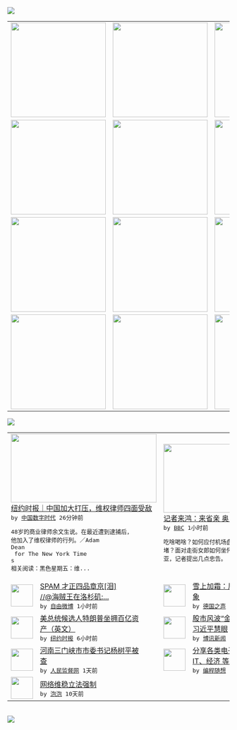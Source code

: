 

<a href="https://github.com/greatfire/z/raw/master/FreeBrowser.apk"><img src="https://raw.githubusercontent.com/greatfire/wiki/master/x/header.png" /></a><table><tr><td width="262" align="center" valign="center"><a href="https://github.com/greatfire/wiki/wiki/nyt" title="纽约时报中文网 国际纵览"><img src="https://raw.githubusercontent.com/greatfire/wiki/master/x/nyt_flag.png" width="215"/></a></td><td width="262" align="center" valign="center"><a href="https://github.com/greatfire/wiki/wiki/dw" title=""><img src="https://raw.githubusercontent.com/greatfire/wiki/master/x/dw_flag.png" width="215"/></a></td><td width="262" align="center" valign="center"><a href="https://github.com/greatfire/wiki/wiki/rmjd" title=""><img src="https://raw.githubusercontent.com/greatfire/wiki/master/x/rmjd_flag.png" width="215"/></a></td></tr><tr><td width="262" align="center" valign="center"><a href="https://github.com/paopaonetizen/website" title="泡泡 - 未经审查的互联网信息"><img src="https://raw.githubusercontent.com/greatfire/wiki/master/x/pp_flag.png" width="215"/></a></td><td width="262" align="center" valign="center"><a href="https://github.com/getlantern/mirror" title="以及自由微博和GreatFire.org官方中文论坛"><img src="https://raw.githubusercontent.com/greatfire/wiki/master/x/lantern_flag.png" width="215"/></a></td><td width="262" align="center" valign="center"><a href="https://github.com/cdtmirrors/m/" title=""><img src="https://raw.githubusercontent.com/greatfire/wiki/master/x/cdt_flag.png" width="215"/></a></td></tr><tr><td width="262" align="center" valign="center"><a href="https://github.com/program-think/blog" title="编程随想的博客"><img src="https://raw.githubusercontent.com/greatfire/wiki/master/x/pt_flag.png" width="215"/></a></td><td width="262" align="center" valign="center"><a href="https://github.com/greatfire/wiki/wiki/bbc" title=""><img src="https://raw.githubusercontent.com/greatfire/wiki/master/x/bbc_flag.png" width="215"/></a></td><td width="262" align="center" valign="center"><a href="https://github.com/freeweibo/s" title="自由微博 - 匿名和不受屏蔽的新浪微博搜索"><img src="https://raw.githubusercontent.com/greatfire/wiki/master/x/fw_flag.png" width="215"/></a></td></tr><tr><td width="262" align="center" valign="center"><a href="https://github.com/greatfire/wiki/wiki/google" title=""><img src="https://raw.githubusercontent.com/greatfire/wiki/master/x/google_flag.png" width="215"/></a></td><td width="262" align="center" valign="center"><a href="https://github.com/bxnews/boxun" title=""><img src="https://raw.githubusercontent.com/greatfire/wiki/master/x/bx_flag.png" width="215"/></a></td><td width="262" align="center" valign="center"><a href="https://github.com/greatfire/wiki/wiki/open-source" title="欢迎访问GreatFire.org开发者项目网站"><img src="https://raw.githubusercontent.com/greatfire/wiki/master/x/open-source_flag.png" width="215"/></a></td></tr></table><img src="https://raw.githubusercontent.com/greatfire/wiki/master/x/newsfeed text.png" /><table cols="4"><tr><td colspan="2" width="380"><a href="http://feedproxy.google.com/~r/chinadigitaltimes/IyPt/~3/nhkP5hd9WrY/"><img src="http://chinadigitaltimes.net/chinese/files/2015/07/23lawyers-web-articleLarge.jpg" width="330" height="156"/></a></br><a href="http://feedproxy.google.com/~r/chinadigitaltimes/IyPt/~3/nhkP5hd9WrY/">纽约时报｜中国加大打压，维权律师四面受敌</a></br><kbd> by <a href="http://chinadigitaltimes.net/chinese/">中国数字时代</a> 26分钟前 </kbd></br><pre>48岁的商业律师余文生说。在最近遭到逮捕后，<br/>他加入了维权律师的行列。／Adam Dean<br/> for The New York Time<br/>s
相关阅读：黑色星期五：维...</pre></td><td colspan="2" width="380"><a href="http://www.bbc.com/zhongwen/simp/fooc/2015/07/150723_fooc_travel_tips_barack_obama"><img src="http://a.files.bbci.co.uk/worldservice/live/assets/images/2015/07/23/150723084624_kenya_144x81_z_nocredit.jpg" width="330" height="156"/></a></br><a href="http://www.bbc.com/zhongwen/simp/fooc/2015/07/150723_fooc_travel_tips_barack_obama">记者来鸿：来省亲  奥巴马您听好了！</a></br><kbd> by <a href="http://www.bbc.co.uk/zhongwen/simp">BBC</a> 1小时前 </kbd></br><pre>吃啥喝啥？如何应付机场盘查、酒店客满、交通拥<br/>堵？面对走街女郎如何坐怀不乱？奥巴马前往肯尼<br/>亚，记者提出几点忠告。</pre></td></tr><tr><td><img src="https://raw.githubusercontent.com/greatfire/wiki/master/x/fw_logo.png" width="50" height="50"/></td><td width="280"><a href="https://freeweibo.com/weibo/3867819244344936">SPAM 才正四品章京[泪]<br/>//@海贼王在洛杉矶:...</a></br><kbd> by <a href="https://freeweibo.com/">自由微博</a> 1小时前 </kbd></td><td><img src="http://www.dw.com/image/0,,18599455_302,00.jpg" width="50" height="50"/></td><td width="280"><a href="http://dw.com/p/1G3YP?maca=chi-GK-text-greatfire-all-chinese-15625-xml-mrss">雪上加霜：尼泊尔灾民成施暴对<br/>象</a></br><kbd> by <a href="http://dw.de">德国之声</a> 1小时前 </kbd></td></tr><tr><td><img src="http://static01.nyt.com/images/2015/07/22/us/politics/22firstdraft-trumpfiling/22firstdraft-trumpfiling-articleLarge.jpg" width="50" height="50"/></td><td width="280"><a href="http://d2qpqq35l60wq5.cloudfront.net/usa/20150723/cc23trump/">美总统候选人特朗普坐拥百亿资<br/>产（英文）</a></br><kbd> by <a href="http://m.cn.nytimes.com/">纽约时报</a> 6小时前 </kbd></td><td><img src="https://raw.githubusercontent.com/greatfire/wiki/master/x/bx_logo.png" width="50" height="50"/></td><td width="280"><a href="http://www.boxun.com/news/gb/china/2015/07/201507230334.shtml">股市风波“金融市长”黄奇帆入<br/>习近平慧眼</a></br><kbd> by <a href="http://www.boxun.com">博讯新闻</a> 11小时前 </kbd></td></tr><tr><td><img src="https://raw.githubusercontent.com/greatfire/wiki/master/x/rmjd_logo.png" width="50" height="50"/></td><td width="280"><a href="http://www.rmjdw.com//yongguandangan/20150722/15137.html">河南三门峡市市委书记杨树平被<br/>查  </a></br><kbd> by <a href="http://www.rmjdw.com/">人民监督网</a> 1天前 </kbd></td><td><img src="http://feeds.feedburner.com/~ff/programthink?d=yIl2AUoC8zA" width="50" height="50"/></td><td width="280"><a href="http://feedproxy.google.com/~r/programthink/~3/qPeTDk8ym14/share-books.html">分享各类电子书（政治、军事、<br/>IT、经济 等，52本）</a></br><kbd> by <a href="http://program-think.blogspot.com">编程随想</a> 1天前 </kbd></td></tr><tr><td><img src="http://pao-pao.net/sites/pao-pao.net/files/styles/base_adaptive/public/6523513689_baeec3c53c_z_0.jpg?itok=NM8cQ_d1" width="50" height="50"/></td><td width="280"><a href="https://pao-pao.net/article/593">网络维稳立法强制</a></br><kbd> by <a href="https://pao-pao.net">泡泡</a> 10天前 </kbd></td></table></br><a href="https://github.com/greatfire/z/raw/master/FreeBrowser.apk"><img src="https://raw.githubusercontent.com/greatfire/wiki/master/x/download app.png" /></a>